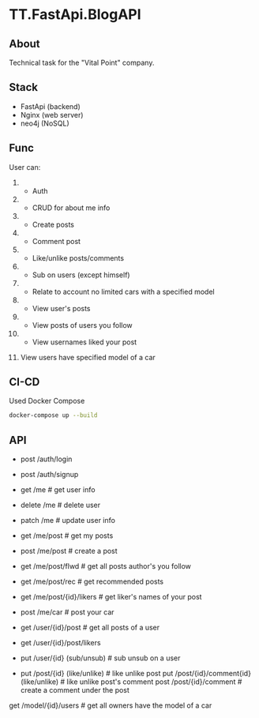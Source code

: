 # TT.FastApi.BlogAPI

## About
Technical task for the "Vital Point" company.

## Stack
* FastApi (backend)
* Nginx (web server)
* neo4j (NoSQL)

## Func
User can:
1. + Auth
2. + CRUD for about me info
3. + Create posts
4. + Comment post
5. + Like/unlike posts/comments
6. + Sub on users (except himself)
7. + Relate to account no limited cars with a specified model

8. + View user's posts  
9. + View posts of users you follow
10. + View usernames liked your post
11. View users have specified model of a car

## CI-CD
Used Docker Compose

```bash
docker-compose up --build 
```

## API 

+ post    /auth/login
+ post    /auth/signup

+ get     /me # get user info
+ delete  /me # delete user
+ patch   /me # update user info
+ get     /me/post # get my posts
+ post    /me/post # create a post
+ get     /me/post/flwd # get all posts author's you follow
- get     /me/post/rec # get recommended posts
+ get     /me/post/{id}/likers # get liker's names of your post
- post    /me/car # post your car

+ get     /user/{id}/post # get all posts of a user
+ get     /user/{id}/post/likers
+ put     /user/{id} (sub/unsub) # sub unsub on a user

+ put     /post/{id} (like/unlike) # like unlike post
put     /post/{id}/comment{id} (like/unlike) # like unlike post's comment
post    /post/{id}/comment # create a comment under the post

get     /model/{id}/users # get all owners have the model of a car 












